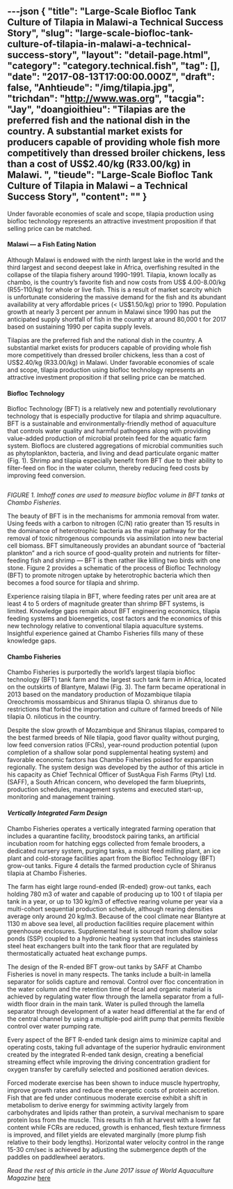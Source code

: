 ---json
{
    "title": "Large-Scale Biofloc Tank Culture of Tilapia in Malawi-a Technical Success Story",
    "slug": "large-scale-biofloc-tank-culture-of-tilapia-in-malawi-a-technical-success-story",
    "layout": "detail-page.html",
    "category": "category.technical.fish",
    "tag": [],
    "date": "2017-08-13T17:00:00.000Z",
    "draft": false,
    "Anhtieude": "/img/tilapia.jpg",
    "trichdan": "http://www.was.org",
    "tacgia": "Jay",
    "doangioithieu": "Tilapias are the preferred fish and the national dish in the country. A substantial market exists for producers capable of providing whole fish more competitively than dressed broiler chickens, less than a cost of US$2.40/kg (R33.00/kg) in Malawi. ",
    "tieude": "Large-Scale Biofloc Tank Culture of Tilapia in Malawi – a Technical Success Story",
    "__content__": ""
}
---
<p><span style="font-size:14px">Under favorable economies of scale and scope, tilapia production using biofloc technology represents an attractive investment proposition if that selling price can be matched.</span></p>

<h4><strong><span style="font-size:14px">Malawi &mdash; a Fish Eating Nation</span></strong></h4>

<p><span style="font-size:14px">Although Malawi is endowed with the ninth largest lake in the world and the third largest and second deepest lake in Africa, overfishing resulted in the collapse of the tilapia fishery around 1990-1991. Tilapia, known locally as chambo, is the country&rsquo;s favorite fish and now costs from US$ 4.00-8.00/kg (R55-110/kg) for whole or live fish. This is a result of market scarcity which is unfortunate considering the massive demand for the fish and its abundant availability at very affordable prices (&lt; US$1.50/kg) prior to 1990. Population growth at nearly 3 percent per annum in Malawi since 1990 has put the anticipated supply shortfall of fish in the country at around 80,000 t for 2017 based on sustaining 1990 per capita supply levels.</span></p>

<p><span style="font-size:14px">Tilapias are the preferred fish and the national dish in the country. A substantial market exists for producers capable of providing whole fish more competitively than dressed broiler chickens, less than a cost of US$2.40/kg (R33.00/kg) in Malawi. Under favorable economies of scale and scope, tilapia production using biofloc technology represents an attractive investment proposition if that selling price can be matched.</span></p>

<h4><strong><span style="font-size:14px">Biofloc Technology</span></strong></h4>

<p><span style="font-size:14px">Biofloc Technology (BFT) is a relatively new and potentially revolutionary technology that is especially productive for tilapia and shrimp aquaculture. BFT is a sustainable and environmentally-friendly method of aquaculture that controls water quality and harmful pathogens along with providing value-added production of microbial protein feed for the aquatic farm system. Bioflocs are clustered aggregations of microbial communities such as phytoplankton, bacteria, and living and dead particulate organic matter (Fig. 1). Shrimp and tilapia especially benefit from BFT due to their ability to filter-feed on floc in the water column, thereby reducing feed costs by improving feed conversion.</span></p>

<p><span style="font-size:14px"><img alt="" src="http://www.was.org/_images/Article/Vol482_pg25_img1.jpg" /></span></p>

<p><span style="font-size:14px"><em>FIGURE 1. Imhoff cones are used to measure biofloc volume in BFT tanks at Chambo Fisheries.</em></span></p>

<p><span style="font-size:14px">The beauty of BFT is in the mechanisms for ammonia removal from water. Using feeds with a carbon to nitrogen (C/N) ratio greater than 15 results in the dominance of heterotrophic bacteria as the major pathway for the removal of toxic nitrogenous compounds via assimilation into new bacterial cell biomass. BFT simultaneously provides an abundant source of &ldquo;bacterial plankton&rdquo; and a rich source of good-quality protein and nutrients for filter-feeding fish and shrimp &mdash; BFT is then rather like killing two birds with one stone. Figure 2 provides a schematic of the process of Biofloc Technology (BFT) to promote nitrogen uptake by heterotrophic bacteria which then becomes a food source for tilapia and shrimp.</span></p>

<p><span style="font-size:14px">Experience raising tilapia in BFT, where feeding rates per unit area are at least 4 to 5 orders of magnitude greater than shrimp BFT systems, is limited. Knowledge gaps remain about BFT engineering economics, tilapia feeding systems and bioenergetics, cost factors and the economics of this new technology relative to conventional tilapia aquaculture systems. Insightful experience gained at Chambo Fisheries fills many of these knowledge gaps.</span></p>

<h4><span style="font-size:14px">Chambo Fisheries</span></h4>

<p><span style="font-size:14px">Chambo Fisheries is purportedly the world&rsquo;s largest tilapia biofloc technology (BFT) tank farm and the largest such tank farm in Africa, located on the outskirts of Blantyre, Malawi (Fig. 3). The farm became operational in 2013 based on the mandatory production of Mozambique tilapia Oreochromis mossambicus and Shiranus tilapia O. shiranus due to restrictions that forbid the importation and culture of farmed breeds of Nile tilapia O. niloticus in the country.</span></p>

<p><span style="font-size:14px">Despite the slow growth of Mozambique and Shiranus tilapias, compared to the best farmed breeds of Nile tilapia, good flavor quality without purging, low feed conversion ratios (FCRs), year-round production potential (upon completion of a shallow solar pond supplemental heating system) and favorable economic factors has Chambo Fisheries poised for expansion regionally. The system design was developed by the author of this article in his capacity as Chief Technical Officer of SustAqua Fish Farms (Pty) Ltd. (SAFF), a South African concern, who developed the farm blueprints, production schedules, management systems and executed start-up, monitoring and management training.</span></p>

<h4><span style="font-size:14px"><em>Vertically Integrated Farm Design</em></span></h4>

<p><span style="font-size:14px">Chambo Fisheries operates a vertically integrated farming operation that includes a quarantine facility, broodstock pairing tanks, an artificial incubation room for hatching eggs collected from female brooders, a dedicated nursery system, purging tanks, a moist feed milling plant, an ice plant and cold-storage facilities apart from the Biofloc Technology (BFT) grow-out tanks. Figure 4 details the farmed production cycle of Shiranus tilapia at Chambo Fisheries.</span></p>

<p><span style="font-size:14px">The farm has eight large round-ended (R-ended) grow-out tanks, each holding 780 m3 of water and capable of producing up to 100 t of tilapia per tank in a year, or up to 130 kg/m3 of effective rearing volume per year via a multi-cohort sequential production schedule, although rearing densities average only around 20 kg/m3. Because of the cool climate near Blantyre at 1130 m above sea level, all production facilities require placement within greenhouse enclosures. Supplemental heat is sourced from shallow solar ponds (SSP) coupled to a hydronic heating system that includes stainless steel heat exchangers built into the tank floor that are regulated by thermostatically actuated heat exchange pumps.</span></p>

<p><span style="font-size:14px">The design of the R-ended BFT grow-out tanks by SAFF at Chambo Fisheries is novel in many respects. The tanks include a built-in lamella separator for solids capture and removal. Control over floc concentration in the water column and the retention time of fecal and organic material is achieved by regulating water flow through the lamella separator from a full-width floor drain in the main tank. Water is pulled through the lamella separator through development of a water head differential at the far end of the central channel by using a multiple-pod airlift pump that permits flexible control over water pumping rate.</span></p>

<p><span style="font-size:14px">Every aspect of the BFT R-ended tank design aims to minimize capital and operating costs, taking full advantage of the superior hydraulic environment created by the integrated R-ended tank design, creating a beneficial streaming effect while improving the driving concentration gradient for oxygen transfer by carefully selected and positioned aeration devices.</span></p>

<p><span style="font-size:14px">Forced moderate exercise has been shown to induce muscle hypertrophy, improve growth rates and reduce the energetic costs of protein accretion. Fish that are fed under continuous moderate exercise exhibit a shift in metabolism to derive energy for swimming activity largely from carbohydrates and lipids rather than protein, a survival mechanism to spare protein loss from the muscle. This results in fish at harvest with a lower fat content while FCRs are reduced, growth is enhanced, flesh texture firmness is improved, and fillet yields are elevated marginally (more plump fish relative to their body lengths). Horizontal water velocity control in the range 15-30 cm/sec is achieved by adjusting the submergence depth of the paddles on paddlewheel aerators.</span></p>

<p><span style="font-size:14px"><em>Read the rest of this article in the June 2017 issue of World Aquaculture Magazine</em>&nbsp;<a href="http://www.was.org/Magazine/ArticleContent.aspx?id=1300">here</a></span></p>
